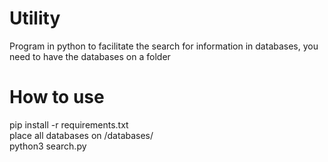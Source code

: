 # Utility
Program in python to facilitate the search for information in databases, you need to have the databases on a folder

# How to use
pip install -r requirements.txt<br/>
place all databases on /databases/<br/>
python3 search.py<br/>
